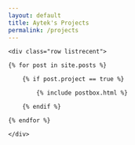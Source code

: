 ```yaml
---
layout: default
title: Aytek's Projects
permalink: /projects
---
```


<!-- Projects
================================================== -->
<section class="recent-posts">

    <div class="row listrecent">

    {% for post in site.posts %}

        {% if post.project == true %}

            {% include postbox.html %}

        {% endif %}

    {% endfor %}

    </div>
</section>